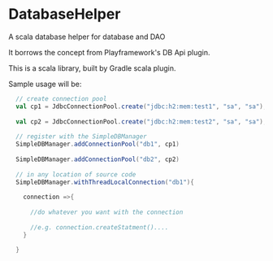 # DatabaseHelper
A scala database helper for database and DAO 

It borrows the concept from Playframework's DB Api plugin.

This is a scala library, built by Gradle scala plugin. 

Sample usage will be:

```scala
  // create connection pool
  val cp1 = JdbcConnectionPool.create("jdbc:h2:mem:test1", "sa", "sa");
  
  val cp2 = JdbcConnectionPool.create("jdbc:h2:mem:test2", "sa", "sa");
  
  // register with the SimpleDBManager
  SimpleDBManager.addConnectionPool("db1", cp1)
  
  SimpleDBManager.addConnectionPool("db2", cp2)
  
  // in any location of source code
  SimpleDBManager.withThreadLocalConnection("db1"){
  
    connection =>{
    
      //do whatever you want with the connection
      
      //e.g. connection.createStatment()....
    }
    
  }
```
